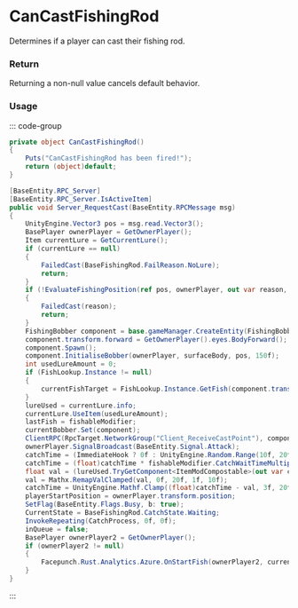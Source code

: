 # CanCastFishingRod
<Badge type="info" text="Fishing"/>[<Badge type="danger" text="Carbon Compatible"/>](https://github.com/CarbonCommunity/Carbon)[<Badge type="warning" text="Oxide Compatible"/>](https://github.com/OxideMod/Oxide.Rust)
Determines if a player can cast their fishing rod.

### Return
Returning a non-null value cancels default behavior.

### Usage
::: code-group
```csharp [Example]
private object CanCastFishingRod()
{
	Puts("CanCastFishingRod has been fired!");
	return (object)default;
}
```
```csharp [Source — Assembly-CSharp @ BaseFishingRod]
[BaseEntity.RPC_Server]
[BaseEntity.RPC_Server.IsActiveItem]
public void Server_RequestCast(BaseEntity.RPCMessage msg)
{
	UnityEngine.Vector3 pos = msg.read.Vector3();
	BasePlayer ownerPlayer = GetOwnerPlayer();
	Item currentLure = GetCurrentLure();
	if (currentLure == null)
	{
		FailedCast(BaseFishingRod.FailReason.NoLure);
		return;
	}
	if (!EvaluateFishingPosition(ref pos, ownerPlayer, out var reason, out surfaceBody))
	{
		FailedCast(reason);
		return;
	}
	FishingBobber component = base.gameManager.CreateEntity(FishingBobberRef.resourcePath, base.transform.position + UnityEngine.Vector3.up * 2.8f + ownerPlayer.eyes.BodyForward() * 1.8f, GetOwnerPlayer().ServerRotation).GetComponent<FishingBobber>();
	component.transform.forward = GetOwnerPlayer().eyes.BodyForward();
	component.Spawn();
	component.InitialiseBobber(ownerPlayer, surfaceBody, pos, 150f);
	int usedLureAmount = 0;
	if (FishLookup.Instance != null)
	{
		currentFishTarget = FishLookup.Instance.GetFish(component.transform.position, surfaceBody, currentLure, out fishableModifier, lastFish, out usedLureAmount);
	}
	lureUsed = currentLure.info;
	currentLure.UseItem(usedLureAmount);
	lastFish = fishableModifier;
	currentBobber.Set(component);
	ClientRPC(RpcTarget.NetworkGroup("Client_ReceiveCastPoint"), component.net.ID);
	ownerPlayer.SignalBroadcast(BaseEntity.Signal.Attack);
	catchTime = (ImmediateHook ? 0f : UnityEngine.Random.Range(10f, 20f));
	catchTime = (float)catchTime * fishableModifier.CatchWaitTimeMultiplier;
	float val = (lureUsed.TryGetComponent<ItemModCompostable>(out var component2) ? component2.BaitValue : 0f);
	val = Mathx.RemapValClamped(val, 0f, 20f, 1f, 10f);
	catchTime = UnityEngine.Mathf.Clamp((float)catchTime - val, 3f, 20f);
	playerStartPosition = ownerPlayer.transform.position;
	SetFlag(BaseEntity.Flags.Busy, b: true);
	CurrentState = BaseFishingRod.CatchState.Waiting;
	InvokeRepeating(CatchProcess, 0f, 0f);
	inQueue = false;
	BasePlayer ownerPlayer2 = GetOwnerPlayer();
	if (ownerPlayer2 != null)
	{
		Facepunch.Rust.Analytics.Azure.OnStartFish(ownerPlayer2, currentLure, pos);
	}
}

```
:::
